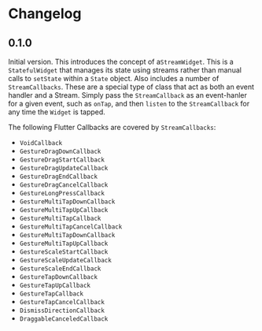 # Changelog

## 0.1.0

Initial version. This introduces the concept of a`StreamWidget`. This is a `StatefulWidget` that manages its state using streams rather than manual calls to `setState` within a `State` object. Also includes a number of `StreamCallbacks`. These are a special type of class that act as both an event handler and a Stream. Simply pass the `StreamCallback` as an event-hanler for a given event, such as `onTap`, and then `listen` to the `StreamCallback` for any time the `Widget` is tapped.

The following Flutter Callbacks are covered by `StreamCallbacks`:

  - `VoidCallback`
  - `GestureDragDownCallback`
  - `GestureDragStartCallback`
  - `GestureDragUpdateCallback`
  - `GestureDragEndCallback`
  - `GestureDragCancelCallback`
  - `GestureLongPressCallback`
  - `GestureMultiTapDownCallback`
  - `GestureMultiTapUpCallback`
  - `GestureMultiTapCallback`
  - `GestureMultiTapCancelCallback`
  - `GestureMultiTapDownCallback`
  - `GestureMultiTapUpCallback`
  - `GestureScaleStartCallback`
  - `GestureScaleUpdateCallback`
  - `GestureScaleEndCallback`
  - `GestureTapDownCallback`
  - `GestureTapUpCallback`
  - `GestureTapCallback`
  - `GestureTapCancelCallback`
  - `DismissDirectionCallback`
  - `DraggableCanceledCallback`
